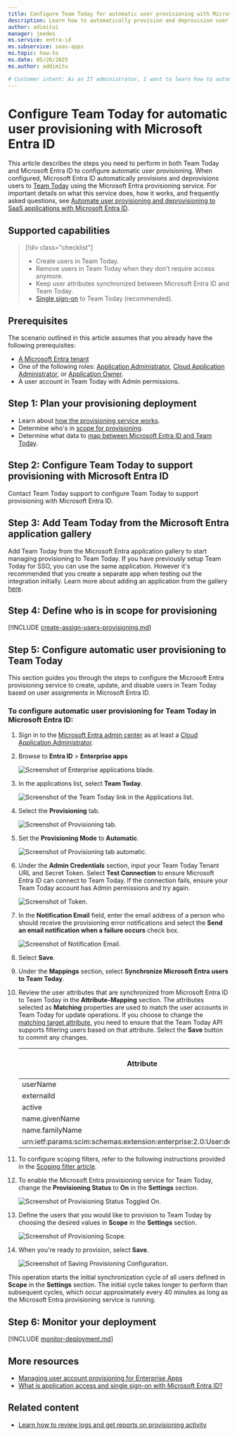 ```yaml
---
title: Configure Team Today for automatic user provisioning with Microsoft Entra ID
description: Learn how to automatically provision and deprovision user accounts from Microsoft Entra ID to Team Today.
author: adimitui
manager: jeedes
ms.service: entra-id
ms.subservice: saas-apps
ms.topic: how-to
ms.date: 05/20/2025
ms.author: addimitu

# Customer intent: As an IT administrator, I want to learn how to automatically provision and deprovision user accounts from Microsoft Entra ID to Team Today so that I can streamline the user management process and ensure that users have the appropriate access to Team Today.
---
```


# Configure Team Today for automatic user provisioning with Microsoft Entra ID

This article describes the steps you need to perform in both Team Today and Microsoft Entra ID to configure automatic user provisioning. When configured, Microsoft Entra ID automatically provisions and deprovisions users to [Team Today](https://team-today.com) using the Microsoft Entra provisioning service. For important details on what this service does, how it works, and frequently asked questions, see [Automate user provisioning and deprovisioning to SaaS applications with Microsoft Entra ID](~/identity/app-provisioning/user-provisioning.md). 

## Supported capabilities
> [!div class="checklist"]
> * Create users in Team Today.
> * Remove users in Team Today when they don't require access anymore.
> * Keep user attributes synchronized between Microsoft Entra ID and Team Today.
> * [Single sign-on](~/identity/enterprise-apps/add-application-portal-setup-oidc-sso.md) to Team Today (recommended).

## Prerequisites

The scenario outlined in this article assumes that you already have the following prerequisites:

* [A Microsoft Entra tenant](~/identity-platform/quickstart-create-new-tenant.md) 
* One of the following roles: [Application Administrator](/entra/identity/role-based-access-control/permissions-reference#application-administrator), [Cloud Application Administrator](/entra/identity/role-based-access-control/permissions-reference#cloud-application-administrator), or [Application Owner](/entra/fundamentals/users-default-permissions#owned-enterprise-applications).
* A user account in Team Today with Admin permissions.

## Step 1: Plan your provisioning deployment
* Learn about [how the provisioning service works](~/identity/app-provisioning/user-provisioning.md).
* Determine who's in [scope for provisioning](~/identity/app-provisioning/define-conditional-rules-for-provisioning-user-accounts.md).
* Determine what data to [map between Microsoft Entra ID and Team Today](~/identity/app-provisioning/customize-application-attributes.md).

## Step 2: Configure Team Today to support provisioning with Microsoft Entra ID
Contact Team Today support to configure Team Today to support provisioning with Microsoft Entra ID.

## Step 3: Add Team Today from the Microsoft Entra application gallery

Add Team Today from the Microsoft Entra application gallery to start managing provisioning to Team Today. If you have previously setup Team Today for SSO, you can use the same application. However it's recommended that you create a separate app when testing out the integration initially. Learn more about adding an application from the gallery [here](~/identity/enterprise-apps/add-application-portal.md). 

## Step 4: Define who is in scope for provisioning 

[!INCLUDE [create-assign-users-provisioning.md](~/identity/saas-apps/includes/create-assign-users-provisioning.md)]

## Step 5: Configure automatic user provisioning to Team Today 

This section guides you through the steps to configure the Microsoft Entra provisioning service to create, update, and disable users in Team Today based on user assignments in Microsoft Entra ID.

<a name='to-configure-automatic-user-provisioning-for-Team Today-in-azure-ad'></a>

### To configure automatic user provisioning for Team Today in Microsoft Entra ID:

1. Sign in to the [Microsoft Entra admin center](https://entra.microsoft.com) as at least a [Cloud Application Administrator](~/identity/role-based-access-control/permissions-reference.md#cloud-application-administrator).
1. Browse to **Entra ID** > **Enterprise apps**

	![Screenshot of Enterprise applications blade.](common/enterprise-applications.png)

1. In the applications list, select **Team Today**.

	![Screenshot of the Team Today link in the Applications list.](common/all-applications.png)

1. Select the **Provisioning** tab.

	![Screenshot of Provisioning tab.](common/provisioning.png)

1. Set the **Provisioning Mode** to **Automatic**.

	![Screenshot of Provisioning tab automatic.](common/provisioning-automatic.png)

1. Under the **Admin Credentials** section, input your Team Today Tenant URL and Secret Token. Select **Test Connection** to ensure Microsoft Entra ID can connect to Team Today. If the connection fails, ensure your Team Today account has Admin permissions and try again.

 	![Screenshot of Token.](common/provisioning-testconnection-tenanturltoken.png)

1. In the **Notification Email** field, enter the email address of a person who should receive the provisioning error notifications and select the **Send an email notification when a failure occurs** check box.

	![Screenshot of Notification Email.](common/provisioning-notification-email.png)

1. Select **Save**.

1. Under the **Mappings** section, select **Synchronize Microsoft Entra users to Team Today**.

1. Review the user attributes that are synchronized from Microsoft Entra ID to Team Today in the **Attribute-Mapping** section. The attributes selected as **Matching** properties are used to match the user accounts in Team Today for update operations. If you choose to change the [matching target attribute](~/identity/app-provisioning/customize-application-attributes.md), you need to ensure that the Team Today API supports filtering users based on that attribute. Select the **Save** button to commit any changes.

   |Attribute|Type|Supported for filtering|Required by Team Today|
   |---|---|---|---|
   |userName|String|&check;|&check;
   |externalId|String|&check;|&check;
   |active|Boolean||&check;
   |name.givenName|String||&check;
   |name.familyName|String||&check;
   |urn:ietf:params:scim:schemas:extension:enterprise:2.0:User:department|String||

1. To configure scoping filters, refer to the following instructions provided in the [Scoping filter  article](~/identity/app-provisioning/define-conditional-rules-for-provisioning-user-accounts.md).

1. To enable the Microsoft Entra provisioning service for Team Today, change the **Provisioning Status** to **On** in the **Settings** section.

	![Screenshot of Provisioning Status Toggled On.](common/provisioning-toggle-on.png)

1. Define the users that you would like to provision to Team Today by choosing the desired values in **Scope** in the **Settings** section.

	![Screenshot of Provisioning Scope.](common/provisioning-scope.png)

1. When you're ready to provision, select **Save**.

	![Screenshot of Saving Provisioning Configuration.](common/provisioning-configuration-save.png)

This operation starts the initial synchronization cycle of all users defined in **Scope** in the **Settings** section. The initial cycle takes longer to perform than subsequent cycles, which occur approximately every 40 minutes as long as the Microsoft Entra provisioning service is running. 

## Step 6: Monitor your deployment

[!INCLUDE [monitor-deployment.md](~/identity/saas-apps/includes/monitor-deployment.md)]

## More resources

* [Managing user account provisioning for Enterprise Apps](~/identity/app-provisioning/configure-automatic-user-provisioning-portal.md)
* [What is application access and single sign-on with Microsoft Entra ID?](~/identity/enterprise-apps/what-is-single-sign-on.md)

## Related content

* [Learn how to review logs and get reports on provisioning activity](~/identity/app-provisioning/check-status-user-account-provisioning.md)